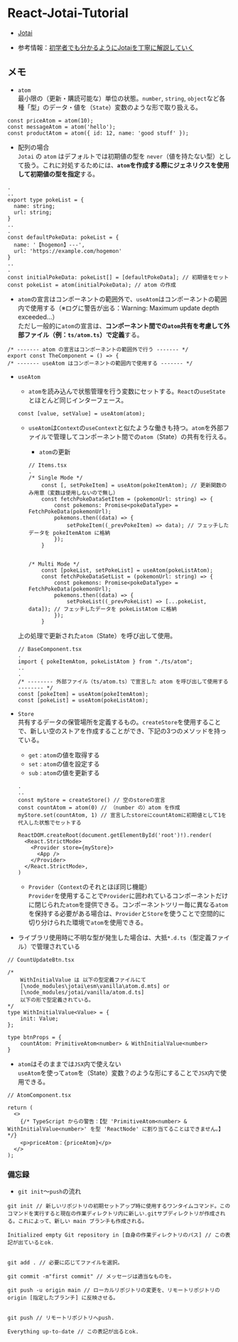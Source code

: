 # React-Jotai-Tutorial

- [Jotai](https://jotai.org/)

- 参考情報：[初学者でも分かるようにJotaiを丁寧に解説していく](https://qiita.com/moritakusan/items/9a5e8c315b2565a02848)

## メモ

- `atom`<br />
最小限の（更新・購読可能な）単位の状態。`number`, `string`, `object`など各種「型」のデータ・値を（`State`）変数のような形で取り扱える。

```
const priceAtom = atom(10);
const messageAtom = atom('hello');
const productAtom = atom({ id: 12, name: 'good stuff' });
```

- 配列の場合<br />
`Jotai` の `atom` はデフォルトでは初期値の型を `never`（値を持たない型）として扱う。これに対処するためには、**`atom`を作成する際にジェネリクスを使用して初期値の型を指定**する。

```  
.
..
export type pokeList = {
  name: string;
  url: string;
}
..
.
const defaultPokeData: pokeList = {
  name: '【hogemon】---',
  url: 'https://example.com/hogemon'
}
..
.
const initialPokeData: pokeList[] = [defaultPokeData]; // 初期値をセット
const pokeList = atom(initialPokeData); // atom の作成
```

- `atom`の宣言はコンポーネントの範囲外で、`useAtom`はコンポーネントの範囲内で使用する（※ログに警告が出る：Warning: Maximum update depth exceeded...）<br />ただし一般的に`atom`の宣言は、**コンポーネント間での`atom`共有を考慮して外部ファイル（例：`ts/atom.ts`）で定義**する。

```
/* ------- atom の宣言はコンポーネントの範囲外で行う ------- */
export const TheComponent = () => {
/* ------- useAtom はコンポーネントの範囲内で使用する ------- */
```

- `useAtom`<br />
  - `atom`を読み込んで状態管理を行う変数にセットする。`React`の`useState`とほとんど同じインターフェース。

  ```
  const [value, setValue] = useAtom(atom);
  ```

  - `useAtom`は`Context`の`useContext`と似たような働きも持つ。`atom`を外部ファイルで管理してコンポーネント間での`atom`（State）の共有を行える。

    - `atom`の更新<br />
    ```
    // Items.tsx
    .
    /* Single Mode */
        const [, setPokeItem] = useAtom(pokeItemAtom); // 更新関数のみ用意（変数は使用しないので無し）
        const fetchPokeDataSetItem = (pokemonUrl: string) => {
            const pokemons: Promise<pokeDataType> = FetchPokeData(pokemonUrl);
            pokemons.then((data) => {
                setPokeItem((_prevPokeItem) => data); // フェッチしたデータを pokeItemAtom に格納
            });
        }


    /* Multi Mode */
        const [pokeList, setPokeList] = useAtom(pokeListAtom);
        const fetchPokeDataSetList = (pokemonUrl: string) => {
            const pokemons: Promise<pokeDataType> = FetchPokeData(pokemonUrl);
            pokemons.then((data) => {
                setPokeList((_prevPokeList) => [...pokeList, data]); // フェッチしたデータを pokeListAtom に格納
            });
        }
    ```

  上の処理で更新された`atom`（State）を呼び出して使用。

  ```
  // BaseComponent.tsx
  .
  import { pokeItemAtom, pokeListAtom } from "./ts/atom";
  ..
  .
  /* -------- 外部ファイル（ts/atom.ts）で宣言した atom を呼び出して使用する -------- */
  const [pokeItem] = useAtom(pokeItemAtom);
  const [pokeList] = useAtom(pokeListAtom);
  ```

- `Store`<br />
共有するデータの保管場所を定義するもの。`createStore`を使用することで、新しい空のストアを作成することができ、下記の3つのメソッドを持っている。
  - `get` : `atom`の値を取得する
  - `set` : `atom`の値を設定する
  - `sub` : `atom`の値を更新する

  ```
  .
  ..
  const myStore = createStore() // 空のstoreの宣言
  const countAtom = atom(0) // （number の）atom を作成
  myStore.set(countAtom, 1) // 宣言したstoreにcountAtomに初期値として1を代入した状態でセットする

  ReactDOM.createRoot(document.getElementById('root')!).render(
    <React.StrictMode>
      <Provider store={myStore}>
        <App />
      </Provider>
    </React.StrictMode>,
  )
  ```

  - `Provider`（`Context`のそれとほぼ同じ機能）<br />
  `Provider`を使用することで`Provider`に囲われているコンポーネントだけに閉じられた`atom`を提供できる。コンポーネントツリー毎に異なる`atom`を保持する必要がある場合は、`Provider`と`Store`を使うことで空間的に切り分けられた環境で`atom`を使用できる。

- ライブラリ使用時に不明な型が発生した場合は、大抵`*.d.ts`（型定義ファイル）で管理されている

```
// CountUpdateBtn.tsx

/* 
    WithInitialValue は 以下の型定義ファイルにて
    [\node_modules\jotai\esm\vanilla\atom.d.mts] or
    [\node_modules/jotai/vanilla/atom.d.ts]
    以下の形で型定義されている。
*/
type WithInitialValue<Value> = {
    init: Value;
};

type btnProps = {
    countAtom: PrimitiveAtom<number> & WithInitialValue<number>
}
```

- `atom`はそのままでは`JSX`内で使えない<br />
`useAtom`を使って`atom`を（State）変数？のような形にすることで`JSX`内で使用できる。

```
// AtomComponent.tsx

return (
  <>
    {/* TypeScript からの警告：【型 'PrimitiveAtom<number> & WithInitialValue<number>' を型 'ReactNode' に割り当てることはできません。】*/}
    <p>priceAtom：{priceAtom}</p>
  </>
);
```

### 備忘録
- `git init`～`push`の流れ<br />

```
git init // 新しいリポジトリの初期セットアップ時に使用するワンタイムコマンド。このコマンドを実行すると現在の作業ディレクトリ内に新しい.gitサブディレクトリが作成される。これによって、新しい main ブランチも作成される。

Initialized empty Git repository in [自身の作業ディレクトリのパス] // この表記が出ているとok.


git add . // 必要に応じてファイルを選択。

git commit -m"first commit" // メッセージは適当なものを。

git push -u origin main // ローカルリポジトリの変更を、リモートリポジトリの origin [指定したブランチ] に反映させる。


git push // リモートリポジトリへpush.

Everything up-to-date // この表記が出るとok.
```
